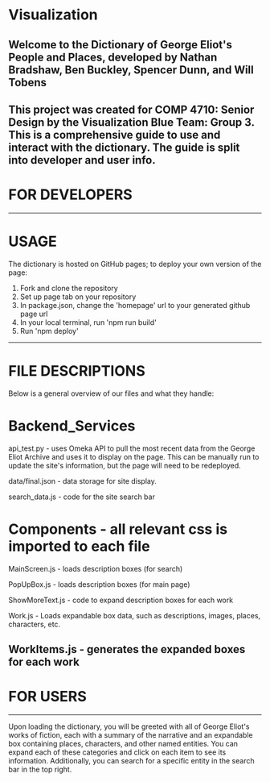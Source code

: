 # Visualization
Welcome to the Dictionary of George Eliot's People and Places,
developed by Nathan Bradshaw, Ben Buckley, Spencer Dunn, and Will Tobens
--------------------------------------------------------------------------
This project was created for COMP 4710: Senior Design by the Visualization
Blue Team: Group 3. This is a comprehensive guide to use and interact with
the dictionary. The guide is split into developer and user info.
--------------------------------------------------------------------------
# FOR DEVELOPERS
----------------
# USAGE
The dictionary is hosted on GitHub pages; to deploy your own version of the page:
1) Fork and clone the repository
2) Set up page tab on your repository
3) In package.json, change the 'homepage' url to your generated github page url
4) In your local terminal, run 'npm run build'
5) Run 'npm deploy'
---------------------------------------------------------------------------
# FILE DESCRIPTIONS
Below is a general overview of our files and what they handle:
# Backend_Services
api_test.py - uses Omeka API to pull the most recent data from the George Eliot
Archive and uses it to display on the page. This can be manually run to update the site's
information, but the page will need to be redeployed.

data/final.json - data storage for site display.

search_data.js - code for the site search bar

# Components - all relevant css is imported to each file
MainScreen.js - loads description boxes (for search)

PopUpBox.js - loads description boxes (for main page)

ShowMoreText.js - code to expand description boxes for each work

Work.js - Loads expandable box data, such as descriptions, images, places, characters, etc.

WorkItems.js - generates the expanded boxes for each work
-----------------------------------------------------------------------------
# FOR USERS
-----------
Upon loading the dictionary, you will be greeted with all of George Eliot's works of fiction, each with a summary of the narrative and an
expandable box containing places, characters, and other named entities. You can expand each of
these categories and click on each item to see its information. Additionally, you can search for
a specific entity in the search bar in the top right.